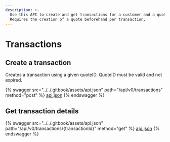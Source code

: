 ```yaml
---
description: >-
  Use this API to create and get transactions for a customer and a quote.
  Requires the creation of a quote beforehand per transaction.
---
```


# Transactions

## Create a transaction

Creates a transaction using a given quoteID. QuoteID must be valid and not expired.&#x20;

{% swagger src="../../.gitbook/assets/api.json" path="/api/v0/transactions" method="post" %}
[api.json](../../.gitbook/assets/api.json)
{% endswagger %}

## Get transaction details

{% swagger src="../../.gitbook/assets/api.json" path="/api/v0/transactions/{transactionId}" method="get" %}
[api.json](../../.gitbook/assets/api.json)
{% endswagger %}

